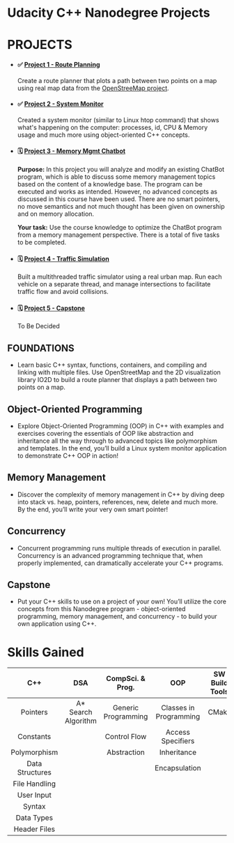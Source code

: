 # Udacity C++ Nanodegree Projects

# PROJECTS
- #### ✅ [Project 1 - Route Planning](https://github.com/jkp09x/udacity-route_planning)
  Create a route planner that plots a path between two points on a map using real map data from the [OpenStreeMap project](https://www.openstreetmap.org/).
- #### ✅ [Project 2 - System Monitor](https://github.com/jkp09x/udacity-system_monitor)
  Created a system monitor (similar to Linux htop command) that shows what's happening on the computer: processes, id, CPU & Memory usage and much more using object-oriented C++ concepts.
- #### 🗓 [Project 3 - Memory Mgmt Chatbot]()
  **Purpose:** In this project you will analyze and modify an existing ChatBot program, which is able to discuss some memory management topics based on the content of a knowledge base. The program can be executed and works as intended. However, no advanced concepts as discussed in this course have been used. There are no smart pointers, no move semantics and not much thought has been given on ownership and on memory allocation.
  
  **Your task:** Use the course knowledge to optimize the ChatBot program from a memory management perspective. There is a total of five tasks to be completed.
- #### 🗓 [Project 4 - Traffic Simulation]()
  Built a multithreaded traffic simulator using a real urban map. Run each vehicle on a separate thread, and manage intersections to facilitate traffic flow and avoid collisions.
- #### 🗓 [Project 5 - Capstone]()
  To Be Decided

## FOUNDATIONS
- Learn basic C++ syntax, functions, containers, and compiling and linking with multiple files. Use OpenStreetMap and the 2D visualization library IO2D to build a route planner that displays a path between two points on a map.

## Object-Oriented Programming
- Explore Object-Oriented Programming (OOP) in C++ with examples and exercises covering the essentials of OOP like abstraction and inheritance all the way through to advanced topics like polymorphism and templates. In the end, you’ll build a Linux system monitor application to demonstrate C++ OOP in action!

## Memory Management
- Discover the complexity of memory management in C++ by diving deep into stack vs. heap, pointers, references, new, delete and much more. By the end, you’ll write your very own smart pointer!

## Concurrency
- Concurrent programming runs multiple threads of execution in parallel. Concurrency is an advanced programming technique that, when properly implemented, can dramatically accelerate your C++ programs.

## Capstone
- Put your C++ skills to use on a project of your own! You’ll utilize the core concepts from this Nanodegree program - object-oriented programming, memory management, and concurrency - to build your own application using C++.

# Skills Gained
| C++ | DSA | CompSci. & Prog. | OOP | SW Build Tools | SW Dev. Procs |
| :---: | :---: | :---: | :---: | :---: | :---: |
| Pointers | A* Search Algorithm | Generic Programming | Classes in Programming | CMake | Software Project Organization |
| Constants | | Control Flow | Access Specifiers | | |
| Polymorphism | | Abstraction | Inheritance | | |
| Data Structures | | | Encapsulation | | |
| File Handling | | | | | |
| User Input | | | | | |
| Syntax | | | | | |
| Data Types | | | | | |
| Header Files | | | | | |
